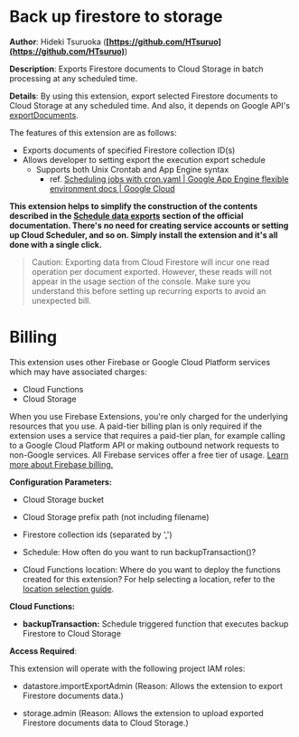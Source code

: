 # Back up firestore to storage

**Author**: Hideki Tsuruoka (**[https://github.com/HTsuruo](https://github.com/HTsuruo)**)

**Description**: Exports Firestore documents to Cloud Storage in batch processing at any scheduled time.

**Details**: By using this extension, export selected Firestore documents to Cloud Storage at any scheduled time. And also, it depends on Google API's [exportDocuments](https://cloud.google.com/firestore/docs/reference/rest/v1/projects.databases/exportDocuments).

The features of this extension are as follows:

- Exports documents of specified Firestore collection ID(s)
- Allows developer to setting export the execution export schedule
  - Supports both Unix Crontab and App Engine syntax
    - ref. [Scheduling jobs with cron.yaml | Google App Engine flexible environment docs | Google Cloud](https://cloud.google.com/appengine/docs/flexible/scheduling-jobs-with-cron-yaml)

**This extension helps to simplify the construction of the contents described in the [Schedule data exports](https://firebase.google.com/docs/firestore/solutions/schedule-export) section of the official documentation. There's no need for creating service accounts or setting up Cloud Scheduler, and so on. Simply install the extension and it's all done with a single click.**

> Caution: Exporting data from Cloud Firestore will incur one read operation per document exported. However, these reads will not appear in the usage section of the console. Make sure you understand this before setting up recurring exports to avoid an unexpected bill.

<!-- We recommend keeping the following section to explain how billing for Firebase Extensions works -->
# Billing

This extension uses other Firebase or Google Cloud Platform services which may have associated charges:

<!-- List all products the extension interacts with -->
- Cloud Functions
- Cloud Storage

When you use Firebase Extensions, you're only charged for the underlying resources that you use. A paid-tier billing plan is only required if the extension uses a service that requires a paid-tier plan, for example calling to a Google Cloud Platform API or making outbound network requests to non-Google services. All Firebase services offer a free tier of usage. [Learn more about Firebase billing.](https://firebase.google.com/pricing)

**Configuration Parameters:**

- Cloud Storage bucket

- Cloud Storage prefix path (not including filename)

- Firestore collection ids (separated by ',')

- Schedule: How often do you want to run backupTransaction()?

- Cloud Functions location: Where do you want to deploy the functions created for this extension? For help selecting a location, refer to the [location selection guide](https://firebase.google.com/docs/functions/locations).

**Cloud Functions:**

- **backupTransaction:** Schedule triggered function that executes backup Firestore to Cloud Storage

**Access Required**:

This extension will operate with the following project IAM roles:

- datastore.importExportAdmin (Reason: Allows the extension to export Firestore documents data.)

- storage.admin (Reason: Allows the extension to upload exported Firestore documents data to Cloud Storage.)
